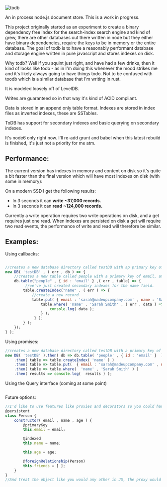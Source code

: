 ![todb](https://raw.githubusercontent.com/disordinary/todb/master/docs/logo.png)

An in process node.js document store. This is a work in progress.

This project originally started as an experiment to create a binary dependency free index for the search-index search engine and kind of grew, there are other databases out there written in node but they either have binary dependencies, require the keys to be in memory or the entire database. The goal of todb is to have a reasonably performant database and storage engine written in pure javascript and stores indexes on disk.

Why todb? Well if you squint just right, and have had a few drinks, then it kind of looks like todo - as in I'm doing this whenever the mood strikes me and it's likely always going to have things todo. Not to be confused with toodb which is a similar database that I'm writing in rust.

It is modeled loosely off of LevelDB.

Writes are guaranteed so in that way it's kind of ACID compliant. 

Data is stored in an append only table format. Indexes are stored in index files as inverted indexes, these are SSTables. 

ToDB has support for secondary indexes and basic querying on secondary indexes. 

It's node6 only right now. I'll re-add grunt and babel when this latest rebuild is finished, it's just not a priority for me atm.

## Performance:
The current version has indexes in memory and content on disk so it's quite a bit faster than the final version which will have most indexes on disk (with some in memory):

On a modern SSD I get the following results:

* In 3 seconds it can **write ~37,000 records.**
* In 3 seconds it can **read ~124,000 records.**

Currently a write operation requires two write operations on disk, and a get requires just one read. When indexes are persisted on disk a get will require two read events, the performance of write and read will therefore be similar.

## Examples:
Using callbacks:

```javascript

//creates a new database directory called testDB with ap primary key of email
new DB( 'testDB' , ( err , db ) => {
    //creates a new table called people with a primary key of email, at this stage there is no support for autogenerated PK's like an incremented id, or a uuid.
    db.table("people" , { id : 'email' } ,( err , table) => {
         //we've just created secondary indexes for the name field.
        table.createIndex("name" , ( err ) => {
            //create a new record
            table.put( { email : 'sarah@madeupcompany.com' , name : 'Sarah Smith' , age : 34 } , ( err ) => {
                table.where( 'name' , 'Sarah Smith' , ( err , data ) => {
                    console.log( data );
                } );
             } );
        } );
    });
} );
```

Using promises:

```javascript
//creates a new database directory called testDB with a primary key of email
new DB( 'testDB' ).then( db => db.table( 'people' , { id : 'email' }  ) )
	.then( table => table.createIndex( 'name' ) )
	.then( table => table.put(  { email : 'sarah@madeupcompany.com' , name : 'Sarah Smith' , age : 34 } ) )
	.then( table => table.where(  'name' , 'Sarah Smith' ) )
	.then( results => console.log(  results ) );


```
Using the Query interface (coming at some point)
```javascript

```

Future options:

```javascript
//I'd like to use features like proxies and decorators so you could have something like:
@persistent
class Person {
    constructor( email , name , age ) {
        @primaryKey
        this.email = email;

        @indexed
        this.name = name;

        this.age = age;

        @foreignRelationship(Person)
        this.friends = [ ];
    }
}
//And treat the object like you would any other in JS, the proxy would mean that the underlying dataset would update with every change.
```


